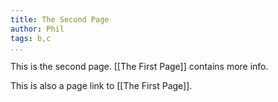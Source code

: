 ```yaml
---
title: The Second Page
author: Phil
tags: b,c
...
```


This is the second page. [[The First Page]] contains more info.

This is also a page link to [[The First Page]].
